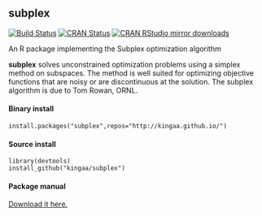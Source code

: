## subplex

[![Build Status](https://travis-ci.org/kingaa/subplex.svg?branch=master)](https://travis-ci.org/kingaa/subplex)
[![CRAN Status](http://www.r-pkg.org/badges/version/subplex)](http://cran.r-project.org/package=subplex)
[![CRAN RStudio mirror downloads](http://cranlogs.r-pkg.org/badges/subplex)](http://www.r-pkg.org/pkg/subplex)

An R package implementing the Subplex optimization algorithm

**subplex** solves unconstrained optimization problems using a simplex method on subspaces.
The method is well suited for optimizing objective functions that are noisy or are discontinuous at the solution.
The subplex algorithm is due to Tom Rowan, ORNL.

#### Binary install

```
install.packages("subplex",repos="http://kingaa.github.io/")
```

#### Source install

```
library(devtools)  
install_github("kingaa/subplex")
```

#### Package manual

[Download it here.](http://kingaa.github.io/manuals/subplex.pdf)
